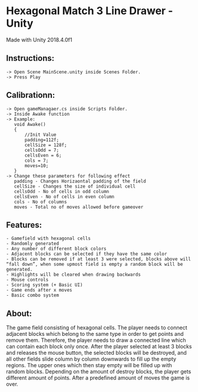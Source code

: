 # Hexagonal Match 3 Line Drawer - Unity
Made with Unity 2018.4.0f1

## Instructions:
```
-> Open Scene MainScene.unity inside Scenes Folder.
-> Press Play

```

## Calibrationn:
```
-> Open gameManagaer.cs inside Scripts Folder.
-> Inside Awake function 
-> Example:
   void Awake()
   {
       //Init Value
       padding=112f;
       cellSize = 128f;
       cellsOdd = 7;
       cellsEven = 6;
       cols = 7;
       moves=10;
   }
-> Change these parameters for following effect
   padding - Changes Horizaontal padding of the field
   cellSize - Changes the size of individual cell
   cellsOdd - No of cells in odd column
   cellsEven - No of cells in even column
   cols - No of columns
   moves - Total no of moves allowed before gameover

```

## Features:
```
- Gamefield with hexagonal cells
- Randomly generated
- Any number of different block colors
- Adjacent blocks can be selected if they have the same color
- Blocks can be removed if at least 3 were selected, blocks above will “fall down”, when some upmost field is empty a random block will be generated.
- Highlights will be cleared when drawing backwards
- Mouse controls
- Scoring system (+ Basic UI)
- Game ends after x moves
- Basic combo system

```
## About:

The game field consisting of hexagonal cells. The player needs to connect adjacent
blocks which belong to the same type in order to get points and remove them. Therefore, the player
needs to draw a connected line which can contain each block only once. After the player selected at
least 3 blocks and releases the mouse button, the selected blocks will be destroyed, and all other
fields slide column by column downwards to fill up the empty regions. The upper ones which then
stay empty will be filled up with random blocks. Depending on the amount of destroy blocks, the
player gets different amount of points. After a predefined amount of moves the game is over.

